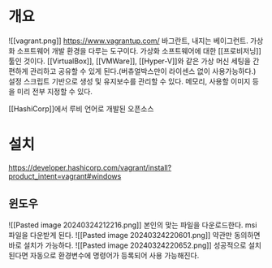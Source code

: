 # 개요
![[vagrant.png]]
https://www.vagrantup.com/
바그란트, 내지는 베이그런트.
가상화 소프트웨어 개발 환경을 다루는 도구이다.
가상화 소프트웨어에 대한 [[프로비저닝]] 툴인 것이다.
[[VirtualBox]], [[VMWare]], [[Hyper-V]]와 같은 가상 머신 세팅을 간편하게 관리하고 공유할 수 있게 된다.(버츄얼박스만이 라이센스 없이 사용가능하다.) 
설정 스크립트 기반으로 생성 및 유지보수를 관리할 수 있다.
메모리, 사용할 이미지 등을 미리 전부 지정할 수 있다. 

[[HashiCorp]]에서 루비 언어로 개발된 오픈소스

# 설치
https://developer.hashicorp.com/vagrant/install?product_intent=vagrant#windows
## 윈도우
![[Pasted image 20240324212216.png]]
본인의 맞는 파일을 다운로드한다.
msi 파일을 다운받게 된다.
![[Pasted image 20240324220601.png]]
약관만 동의하면 바로 설치가 가능하다.
![[Pasted image 20240324220652.png]]
성공적으로 설치된다면 자동으로 환경변수에 명령어가 등록되어 사용 가능해진다.


